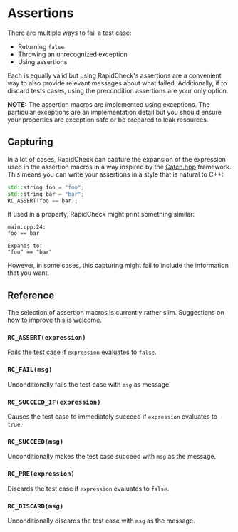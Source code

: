 Assertions
==========
There are multiple ways to fail a test case:

- Returning `false`
- Throwing an unrecognized exception
- Using assertions

Each is equally valid but using RapidCheck's assertions are a convenient way to also provide relevant messages about what failed. Additionally, if to discard tests cases, using the precondition assertions are your only option.

**NOTE:** The assertion macros are implemented using exceptions. The particular exceptions are an implementation detail but you should ensure your properties are exception safe or be prepared to leak resources.

## Capturing ##
In a lot of cases, RapidCheck can capture the expansion of the expression used in the assertion macros in a way inspired by the [Catch.hpp](https://github.com/philsquared/Catch) framework. This means you can write your assertions in a style that is natural to C++:

```C++
std::string foo = "foo";
std::string bar = "bar";
RC_ASSERT(foo == bar);
```

If used in a property, RapidCheck might print something similar:

```
main.cpp:24:
foo == bar

Expands to:
"foo" == "bar"
```

However, in some cases, this capturing might fail to include the information that you want.

## Reference
The selection of assertion macros is currently rather slim. Suggestions on how to improve this is welcome.

### `RC_ASSERT(expression)` ###
Fails the test case if `expression` evaluates to `false`.

### `RC_FAIL(msg)` ###
Unconditionally fails the test case with `msg` as message.

### `RC_SUCCEED_IF(expression)` ###
Causes the test case to immediately succeed if `expression` evaluates to `true`.

### `RC_SUCCEED(msg)` ###
Unconditionally makes the test case succeed with `msg` as the message.

### `RC_PRE(expression)` ###
Discards the test case if `expression` evaluates to `false`.

### `RC_DISCARD(msg)` ###
Unconditionally discards the test case with `msg` as the message.

